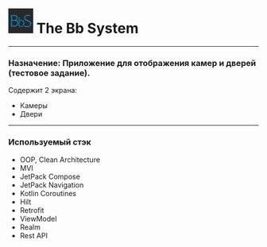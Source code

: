 # <img src="https://github.com/Shtykin/BBS-mobile/blob/main/app/src/main/res/drawable/bbs_logo.png" alt="drawing" width="50"/> The Bb System

___
### **Назначение:** Приложение для отображения камер и дверей (тестовое задание).

Содержит 2 экрана:

+ Камеры
+ Двери
___

### Используемый стэк

+ OOP, Clean Architecture
+ MVI
+ JetPack Compose
+ JetPack Navigation
+ Kotlin Coroutines
+ Hilt
+ Retrofit
+ ViewModel
+ Realm
+ Rest API